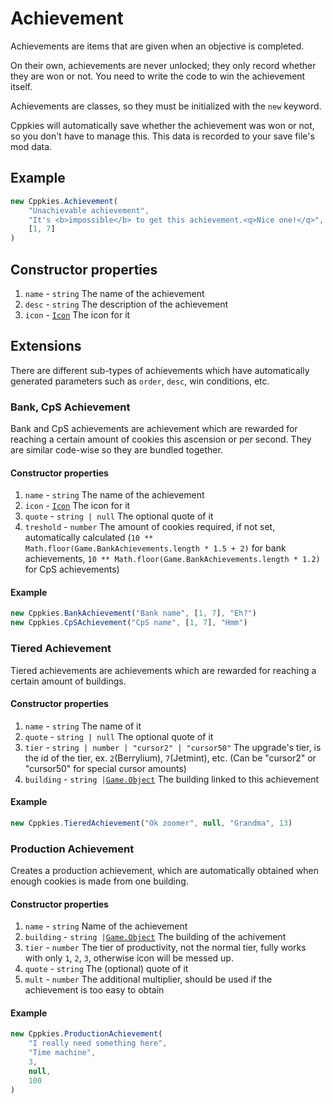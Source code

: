 # Achievement

Achievements are items that are given when an objective is completed.

On their own, achievements are never unlocked; they only record whether they are won or not. You need to write the code to win the achievement itself.

Achievements are classes, so they must be initialized with the `new` keyword.

Cppkies will automatically save whether the achievement was won or not, so you don't have to manage this. This data is recorded to your save file's mod data.

## Example

```ts
new Cppkies.Achievement(
	"Unachievable achievement",
	"It's <b>impossible</b> to get this achievement.<q>Nice one!</q>",
	[1, 7]
)
```

## Constructor properties

1. `name` - `string` The name of the achievement
2. `desc` - `string` The description of the achievement
3. `icon` - [`Icon`](types/Icon.md) The icon for it

## Extensions

There are different sub-types of achievements which have automatically generated parameters such as `order`, `desc`, win conditions, etc.

### Bank, CpS Achievement

Bank and CpS achievements are achievement which are rewarded for reaching a certain amount of cookies this ascension or per second. They are similar code-wise so they are bundled together.

#### Constructor properties

1. `name` - `string` The name of the achievement
2. `icon` - [`Icon`](types/Icon.md) The icon for it
3. `quote` - `string | null` The optional quote of it
4. `treshold` - `number` The amount of cookies required, if not set, automatically calculated (`10 ** Math.floor(Game.BankAchievements.length * 1.5 + 2)` for bank achievements, `10 ** Math.floor(Game.BankAchievements.length * 1.2)` for CpS achievements)

#### Example

```ts
new Cppkies.BankAchievement("Bank name", [1, 7], "Eh?")
new Cppkies.CpSAchievement("CpS name", [1, 7], "Hmm")
```

### Tiered Achievement

Tiered achievements are achievements which are rewarded for reaching a certain amount of buildings.

#### Constructor properties

1. `name` - `string` The name of it
2. `quote` - `string | null` The optional quote of it
3. `tier` - `string | number | "cursor2" | "cursor50"` The upgrade's tier, is the id of the tier, ex. `2`(Berrylium), `7`(Jetmint), etc. (Can be "cursor2" or "cursor50" for special cursor amounts)
4. `building` - `string |`[`Game.Object`](types/Building.md) The building linked to this achievement

#### Example

```ts
new Cppkies.TieredAchievement("Ok zoomer", null, "Grandma", 13)
```

### Production Achievement

Creates a production achievement, which are automatically obtained when enough cookies is made from one building.

#### Constructor properties

1. `name` - `string` Name of the achievement
2. `building` - `string |`[`Game.Object`](types/Building.md) The building of the achivement
3. `tier` - `number` The tier of productivity, not the normal tier, fully works with only `1`, `2`, `3`, otherwise icon will be messed up.
4. `quote` - `string` The (optional) quote of it
5. `mult` - `number` The additional multiplier, should be used if the achievement is too easy to obtain

#### Example

```ts
new Cppkies.ProductionAchievement(
	"I really need something here",
	"Time machine",
	3,
	null,
	100
)
```

<!-- TODO: LevelAchievement, ClickAchievement, etc-->
